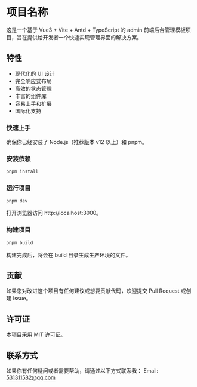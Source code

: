 # 项目名称

这是一个基于 Vue3 + Vite + Antd + TypeScript 的 admin 前端后台管理模板项目，旨在提供给开发者一个快速实现管理界面的解决方案。

## 特性

- 现代化的 UI 设计
- 完全响应式布局
- 高效的状态管理
- 丰富的组件库
- 容易上手和扩展
- 国际化支持

### 快速上手

确保你已经安装了 Node.js（推荐版本 v12 以上）和 pnpm。

### 安装依赖

```bash
pnpm install
```

### 运行项目

```bash
pnpm dev
```

打开浏览器访问 http://localhost:3000。

### 构建项目

```bash
pnpm build
```

构建完成后，将会在 build 目录生成生产环境的文件。

## 贡献

如果您对改进这个项目有任何建议或想要贡献代码，欢迎提交 Pull Request 或创建 Issue。

## 许可证

本项目采用 MIT 许可证。

## 联系方式

如果你有任何疑问或者需要帮助，请通过以下方式联系我：
Email: 531311582@qq.com
